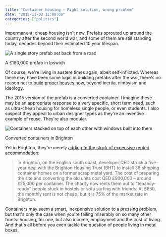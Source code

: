 ```yaml
---
title: "Container housing – Right solution, wrong problem"
date: "2015-11-03 12:00:00"
categories: ["politics"]
---
```



Impermanent, cheap housing isn't new. Prefabs sprouted up around the country after the second world war, and some of them are still standing today, decades beyond their estimated 10 year lifespan.

![A single story prefab set back from a road](https://thisdaysportion.com/images/prefabs.jpg "A single story prefab set back from a road")
<figcaption>A &pound;160,000 prefab in Ipswich</figcaption>

Of course, we're living in austere times again, albeit self-inflicted. Whereas there may have been some logic in building prefabs after the war, there's no reason not to [build proper houses now](https://www.hbf.co.uk/media-centre/facts-statistics/), beyond inertia, nimbyism and ideology.

The 2015 version of the prefab is a converted container. I imagine these may be an appropriate response to a very specific, short term need, such as ultra-cheap housing for homeless single people, or even students. I also suspect they appeal to urban designer types as they're an inventive example of reuse. They're also modular.

![Containers stacked on top of each other with windows built into them](https://thisdaysportion.com/images/containers.jpg "Containers stacked on top of each other with windows built into them")
<figcaption>Converted containers in Brighton</figcaption>

Yet in Brighton, they're merely [adding to the stock of expensive rented accommodation](https://www.theguardian.com/cities/2015/oct/09/living-steel-box-shipping-containers-future-housing):

> In Brighton, on the English south coast, developer QED struck a five-year deal with the Brighton Housing Trust (BHT) to install 36 shipping container homes on a former scrap metal yard. The cost of preparing the site and converting the old units cost QED &pound;900,000 &#8211; around &pound;25,000 per container. The charity now rents them out to “tenancy-ready” people stuck in hostels or sofa surfing with friends. At &pound;650, the monthly rent is not cheap, but it is 75% of the market rate in Brighton.

Containers may seem a smart, inexpensive solution to a pressing problem, but that's only the case when you're failing miserably on so many other fronts: housing, for one, but also income, employment and the cost of living. And that's all before you even tackle the question of  people living in metal boxes.
